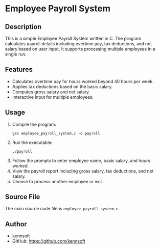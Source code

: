 # Employee Payroll System

## Description
This is a simple Employee Payroll System written in C. The program calculates payroll details including overtime pay, tax deductions, and net salary based on user input. It supports processing multiple employees in a single run.

## Features
- Calculates overtime pay for hours worked beyond 40 hours per week.
- Applies tax deductions based on the basic salary.
- Computes gross salary and net salary.
- Interactive input for multiple employees.

## Usage
1. Compile the program:
   ```
   gcc employee_payroll_system.c -o payroll
   ```
2. Run the executable:
   ```
   ./payroll
   ```
3. Follow the prompts to enter employee name, basic salary, and hours worked.
4. View the payroll report including gross salary, tax deductions, and net salary.
5. Choose to process another employee or exit.

## Source File
The main source code file is `employee_payroll_system.c`.

## Author
- kennsoft
- GitHub: https://github.com/kennsoft


